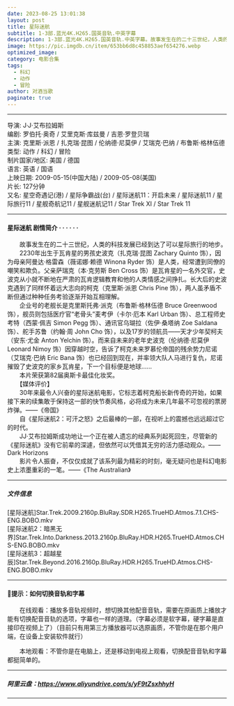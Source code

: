 ```yaml
---
date: 2023-08-25 13:01:38
layout: post
title: 星际迷航
subtitle: 1-3部.蓝光4K.H265.国英音轨.中英字幕
description: 1-3部.蓝光4K.H265.国英音轨.中英字幕。故事发生在的二十三世纪，人类的科技发展已经到达了可以星际旅行的地步...
image: https://pic.imgdb.cn/item/653bb6d8c458853aef654276.webp
optimized_image: 
category: 电影合集
tags:
  - 科幻
  - 动作
  - 冒险
author: 对酒当歌
paginate: true
---
```


---

导演: J·J·艾布拉姆斯  
编剧: 罗伯托·奥奇 / 艾里克斯·库兹曼 / 吉恩·罗登贝瑞  
主演: 克里斯·派恩 / 扎克瑞·昆图 / 伦纳德·尼莫伊 / 艾瑞克·巴纳 / 布鲁斯·格林伍德  
类型: 动作 / 科幻 / 冒险  
制片国家/地区: 美国 / 德国  
语言: 英语 / 国语  
上映日期: 2009-05-15(中国大陆) / 2009-05-08(美国)  
片长: 127分钟  
又名: 星空奇遇记(港) / 星际争霸战(台) / 星际迷航11：开启未来 / 星际迷航11 / 星际旅行11 / 星舰奇航记11 / 星舰迷航记11 / Star Trek XI / Star Trek 11  

---

#### 星际迷航 剧情简介 · · · · · ·

　　故事发生在的二十三世纪，人类的科技发展已经到达了可以星际旅行的地步。  
　　2230年出生于瓦肯星的男孩史波克（扎克瑞·昆图 Zachary Quinto 饰），因为母亲阿曼达·格雷森（薇诺娜·赖德 Winona Ryder 饰）是人类，经常遭到同僚的嘲笑和欺负。父亲萨瑞克（本·克劳斯 Ben Cross 饰）是瓦肯星的一名外交官，史波克从小就不断地在严肃的瓦肯逻辑教育和他的人类情感之间挣扎。长大后的史波克遇到了同样怀着远大志向的柯克（克里斯·派恩 Chris Pine 饰），两人虽矛盾不断但通过种种任务考验逐渐开始互相理解。  
　　企业号的老舰长是克里斯托弗·派克（布鲁斯·格林伍德 Bruce Greenwood 饰），舰员则包括医疗官“老骨头”麦考伊（卡尔·厄本 Karl Urban 饰）、总工程师史考特（西蒙·佩吉 Simon Pegg 饰）、通讯官乌瑚拉（佐伊·桑塔纳 Zoe Saldana 饰）、舵手苏鲁（约翰·周 John Cho 饰），以及17岁的领航员——天才少年契柯夫（安东·尤金 Anton Yelchin 饰）。而来自未来的老年史波克（伦纳德·尼莫伊 Leonard Nimoy 饰）因穿越时空，告诉了柯克未来罗慕伦帝国的残余势力尼诺（艾瑞克·巴纳 Eric Bana 饰）也已经回到现在，并率领大队人马进行复仇，尼诺摧毁了史波克的家乡瓦肯星，下一个目标便是地球……  
　　本片荣获第82届奥斯卡最佳化妆奖。  
　　【媒体评价】  
　　30年来最令人兴奋的星际迷航电影，它标志着柯克船长新传奇的开始，如果接下来的续集敢于保持这一部的快节奏风格，必将成为未来几年最不可忽视的票房炸弹。——《帝国》  
　　自《星际迷航2：可汗之怒》之后最棒的一部，在视听上的震撼也远远超过它的时代。  
　　JJ·艾布拉姆斯成功地让一个正在被人遗忘的经典系列起死回生，尽管新的《星际迷航》没有它前辈的深遽，但依然可以凭借其无穷的活力感动观众。——Dark Horizons  
　　影片令人振奋，不仅仅成就了该系列最为精彩的时刻，毫无疑问也是科幻电影史上浓墨重彩的一笔。——《The Australian》

---

##### 文件信息

[星际迷航]Star.Trek.2009.2160p.BluRay.SDR.H265.TrueHD.Atmos.7.1.CHS-ENG.BOBO.mkv  
[星际迷航2：暗黑无界]Star.Trek.Into.Darkness.2013.2160p.BluRay.HDR.H265.TrueHD.Atmos.CHS-ENG.BOBO.mkv  
[星际迷航3：超越星辰]Star.Trek.Beyond.2016.2160p.BluRay.HDR.H265.TrueHD.Atmos.CHS-ENG.BOBO.mkv  

---

#### 🔔提示：如何切换音轨和字幕

　　在线观看：播放多音轨视频时，想切换其他配音音轨，需要在原画质上播放才能有切换配音音轨的选项，字幕也一样的道理。（字幕必须是软字幕，硬字幕是直接印在视频上了）（目前只有用第三方播放器可以选原画质，不管你是在那个用户端，在设备上安装软件就行）

　　本地观看：不管你是在电脑上，还是移动到电视上观看，切换配音音轨和字幕都挺简单的。

---

##### 阿里云盘：<https://www.aliyundrive.com/s/yF9tZsxhhyH>

---
